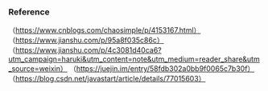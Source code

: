 



### Reference
（https://www.cnblogs.com/chaosimple/p/4153167.html）
（https://www.jianshu.com/p/95a8f035c86c）
（https://www.jianshu.com/p/4c3081d40ca6?utm_campaign=haruki&utm_content=note&utm_medium=reader_share&utm_source=weixin）
（https://juejin.im/entry/58fdb302a0bb9f0065c7b30f）
（https://blog.csdn.net/javastart/article/details/77015603）
